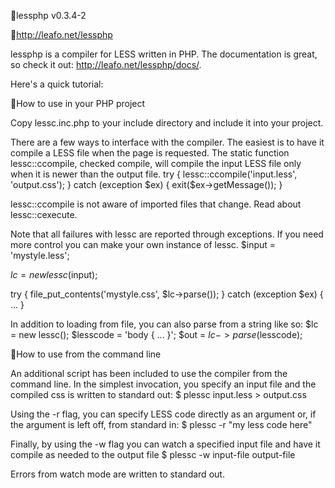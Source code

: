 lessphp v0.3.4-2

http://leafo.net/lessphp 

lessphp is a compiler for LESS written in PHP. The documentation is great, so check it out: http://leafo.net/lessphp/docs/.

Here's a quick tutorial:

How to use in your PHP project

Copy lessc.inc.php to your include directory and include it into your project.

There are a few ways to interface with the compiler. The easiest is to have it compile a LESS file when the page is requested. The static function lessc::ccompile, checked compile, will compile the input LESS file only when it is newer than the output file.
try {
    lessc::ccompile('input.less', 'output.css');
} catch (exception $ex) {
    exit($ex->getMessage());
}


lessc::ccompile is not aware of imported files that change. Read about lessc::cexecute.

Note that all failures with lessc are reported through exceptions. If you need more control you can make your own instance of lessc.
$input = 'mystyle.less';

$lc = new lessc($input);

try {
    file_put_contents('mystyle.css', $lc->parse());
} catch (exception $ex) { ... }


In addition to loading from file, you can also parse from a string like so:
$lc = new lessc();
$lesscode = 'body { ... }';
$out = $lc->parse($lesscode);


How to use from the command line

An additional script has been included to use the compiler from the command line. In the simplest invocation, you specify an input file and the compiled css is written to standard out:
$ plessc input.less > output.css


Using the -r flag, you can specify LESS code directly as an argument or, if the argument is left off, from standard in:
$ plessc -r "my less code here"


Finally, by using the -w flag you can watch a specified input file and have it compile as needed to the output file
$ plessc -w input-file output-file


Errors from watch mode are written to standard out.
